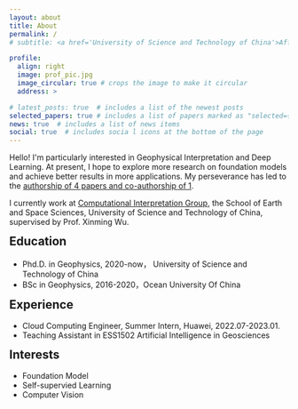 ```yaml
---
layout: about
title: About
permalink: /
# subtitle: <a href='University of Science and Technology of China'>Affiliations</a>. Address. Contacts. Moto. Etc.

profile:
  align: right
  image: prof_pic.jpg
  image_circular: true # crops the image to make it circular
  address: >

# latest_posts: true  # includes a list of the newest posts
selected_papers: true # includes a list of papers marked as "selected={true}"
news: true  # includes a list of news items
social: true  # includes socia l icons at the bottom of the page
---
```


<!-- Hanlin Sheng currently works at [Computational Interpretation Group](http://cig.ustc.edu.cn/hanlin/list.htm), the School of Earth and Space Sciences, University of Science and Technology of China, supervised by Prof. Xinming Wu. Hanlin does research in Geophysics and Artificial Intelligence. -->

Hello! I'm particularly interested in Geophysical Interpretation and Deep Learning. At present, I hope to explore more research on foundation models and achieve better results in more applications.
My perseverance has led to the [authorship of 4 papers and co-authorship of 1](https://scholar.google.com/citations?user=nVlz0lEAAAAJ&hl=zh-CN). 

I currently work at [Computational Interpretation Group](http://cig.ustc.edu.cn/hanlin/list.htm), the School of Earth and Space Sciences, University of Science and Technology of China, supervised by Prof. Xinming Wu.


<h2 style="margin-top:0;">Education</h2>

<ul>
  <li>Phd.D. in Geophysics, 2020-now， University of Science and Technology of China</li>
  <li>BSc    in Geophysics, 2016-2020，Ocean University Of China</li>
</ul>

<h2 style="margin-top:0;">Experience</h2>

<ul>
  <li>Cloud Computing Engineer, Summer Intern, Huawei, 2022.07-2023.01.</li>
  <li>Teaching Assistant in ESS1502 Artificial Intelligence in Geosciences</li>
</ul>

<h2 style="margin-top:0;">Interests</h2>

<ul>
  <li>Foundation Model</li>
  <li>Self-supervied Learning</li>
  <li>Computer Vision</li>
</ul>


<!-- </ul>
    </td>
    <td valign="top" style="border: none;"> -->


